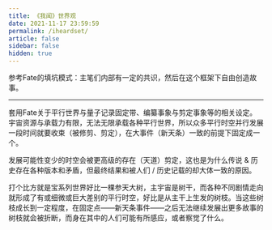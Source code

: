 ```yaml
---
title: 《我闻》世界观
date: 2021-11-17 23:59:59
permalink: /iheardset/
article: false
sidebar: false
hidden: true
---
```


参考Fate的填坑模式：主笔们内部有一定的共识，然后在这个框架下自由创造故事。

---

套用Fate关于平行世界与量子记录固定带、编纂事象与剪定事象等的相关设定。  
宇宙资源与承载力有限，无法无限承载各种平行世界，所以众多平行时空并行发展一段时间就要收束（被修剪、剪定），在大事件（新天条）一致的前提下固定成一个。  

发展可能性变少的时空会被更高级的存在（天道）剪定，这也是为什么传说 & 历史存在各种版本和矛盾，但最终结果和被人们 / 历史记载的却大体一致的原因。

打个比方就是宝系列世界好比一棵参天大树，主宇宙是树干，而各种不同剧情走向就形成了有或细微或巨大差别的平行时空，好比是从主干上生发的树枝。当这些树枝成长到一定程度，在固定点——新天条事件——之后无法继续发展出更多故事的树枝就会被折断，而身在其中的人们可能有所感应，或者察觉了什么。
